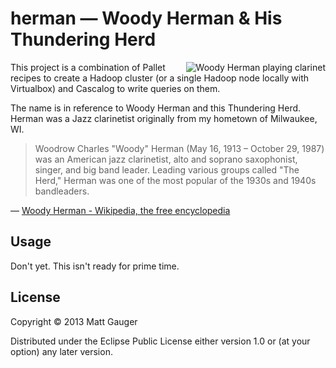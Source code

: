 # herman &mdash; Woody Herman & His Thundering Herd

<img src="https://upload.wikimedia.org/wikipedia/commons/thumb/5/5d/Woody_Herman.jpg/220px-Woody_Herman.jpg" alt="Woody Herman playing clarinet" align="right">

This project is a combination of Pallet recipes to create a Hadoop cluster (or a single Hadoop node locally with Virtualbox) and Cascalog to write queries on them.

The name is in reference to Woody Herman and this Thundering Herd. Herman was a Jazz clarinetist originally from my hometown of Milwaukee, WI.

> Woodrow Charles "Woody" Herman (May 16, 1913 – October 29, 1987) was an American jazz clarinetist, alto and soprano saxophonist, singer, and big band leader. Leading various groups called "The Herd," Herman was one of the most popular of the 1930s and 1940s bandleaders.

&mdash; [Woody Herman - Wikipedia, the free encyclopedia](https://en.wikipedia.org/wiki/Woody_Herman)

## Usage

Don't yet. This isn't ready for prime time.

## License

Copyright © 2013 Matt Gauger

Distributed under the Eclipse Public License either version 1.0 or (at
your option) any later version.
